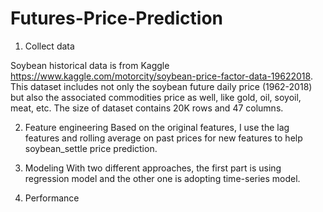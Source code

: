 # Futures-Price-Prediction

1. Collect data

Soybean historical data is from Kaggle https://www.kaggle.com/motorcity/soybean-price-factor-data-19622018.
This dataset includes not only the soybean future daily price (1962-2018) but also the associated commodities price as well, like gold, oil, soyoil, meat, etc. The size of dataset contains 20K rows and 47 columns.

2. Feature engineering
Based on the original features, I use the lag features and rolling average on past prices for new features to help soybean_settle price prediction.

3. Modeling
With two different approaches, the first part is using regression model and the other one is adopting time-series model. 

4. Performance 
